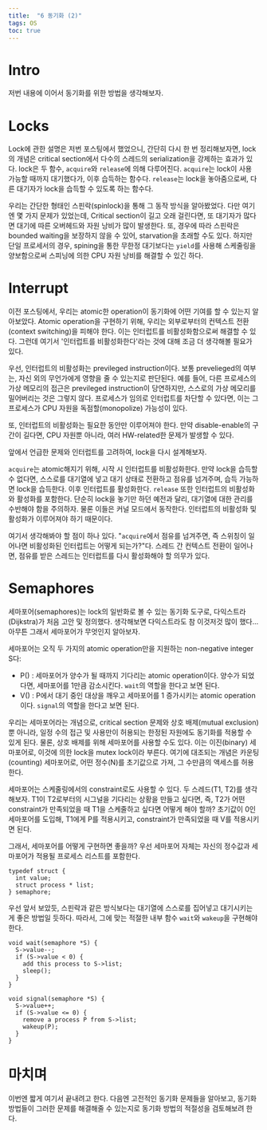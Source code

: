 ```yaml
---
title:  "6 동기화 (2)"
tags: OS
toc: true
---
```


# Intro
저번 내용에 이어서 동기화를 위한 방법을 생각해보자.


# Locks
Lock에 관한 설명은 저번 포스팅에서 했었으니, 간단히 다시 한 번 정리해보자면, lock의 개념은 critical section에서 다수의 스레드의 serialization을 강제하는 효과가 있다. lock은 두 함수, `acquire`와 `release`에 의해 다루어진다. `acquire`는 lock이 사용 가능할 때까지 대기했다가, 이후 습득하는 함수다. `release`는 lock을 놓아줌으로써, 다른 대기자가 lock을 습득할 수 있도록 하는 함수다.

우리는 간단한 형태인 스핀락(spinlock)을 통해 그 동작 방식을 알아봤었다. 다만 여기엔 몇 가지 문제가 있었는데, Critical section이 길고 오래 걸린다면, 또 대기자가 많다면 대기에 따른 오버헤드와 자원 낭비가 많이 발생한다. 또, 경우에 따라 스핀락은 bounded waiting을 보장하지 않을 수 있어, starvation을 초래할 수도 있다. 하지만 단일 프로세서의 경우, spining을 통한 무한정 대기보다는 `yield`를 사용해 스케줄링을 양보함으로써 스피닝에 의한 CPU 자원 낭비를 해결할 수 있긴 하다.


# Interrupt
이전 포스팅에서, 우리는 atomic한 operation이 동기화에 어떤 기여를 할 수 있는지 알아보았다. Atomic operation을 구현하기 위해, 우리는 외부로부터의 컨텍스트 전환(context switching)을 피해야 한다. 이는 인터럽트를 비활성화함으로써 해결할 수 있다. 그런데 여기서 '인터럽트를 비활성화한다'라는 것에 대해 조금 더 생각해볼 필요가 있다.

우선, 인터럽트의 비활성화는 previleged instruction이다. 보통 prevelieged의 여부는, 자신 외의 무언가에게 영향을 줄 수 있는지로 판단된다. 예를 들어, 다른 프로세스의 가상 메모리의 접근은 previleged instruction이 당연하지만, 스스로의 가상 메모리를 밀어버리는 것은 그렇지 않다. 프로세스가 임의로 인터럽트를 차단할 수 있다면, 이는 그 프로세스가 CPU 자원을 독점할(monopolize) 가능성이 있다.

또, 인터럽트의 비활성화는 필요한 동안만 이루어져야 한다. 만약 disable-enable의 구간이 길다면, CPU 자원뿐 아니라, 여러 HW-related한 문제가 발생할 수 있다.

앞에서 언급한 문제와 인터럽트를 고려하여, lock을 다시 설계해보자.

`acquire`는 atomic해지기 위해, 시작 시 인터럽트를 비활성화한다. 만약 lock을 습득할 수 없다면, 스스로를 대기열에 넣고 대기 상태로 전환하고 점유를 넘겨주며, 습득 가능하면 lock을 습득한다. 이후 인터럽트를 활성화한다. `release` 또한 인터럽트의 비활성화와 활성화를 포함한다. 단순히 lock을 놓기만 하던 예전과 달리, 대기열에 대한 관리를 수반해야 함을 주의하자. 물론 이들은 커널 모드에서 동작한다. 인터럽트의 비활성화 및 활성화가 이루어져야 하기 때문이다.

여기서 생각해봐야 할 점이 하나 있다. "`acquire`에서 점유를 넘겨주면, 즉 스위칭이 일어나면 비활성화된 인터럽트는 어떻게 되는가?"다. 스레드 간 컨텍스트 전환이 일어나면, 점유를 받은 스레드는 인터럽트를 다시 활성화해야 할 의무가 있다. 


# Semaphores
세마포어(semaphores)는 lock의 일반화로 볼 수 있는 동기화 도구로, 다익스트라(Dijkstra)가 처음 고안 및 정의했다. 생각해보면 다익스트라도 참 이것저것 많이 했다... 아무튼 그래서 세마포어가 무엇인지 알아보자.

세마포어는 오직 두 가지의 atomic operation만을 지원하는 non-negative integer S다:

- P() : 세마포어가 양수가 될 때까지 기다리는 atomic operation이다. 양수가 되었다면, 세마포어를 1만큼 감소시킨다. `wait`의 역할을 한다고 보면 된다.
- V() : P에서 대기 중인 대상을 깨우고 세마포어를 1 증가시키는 atomic operation이다. `signal`의 역할을 한다고 보면 된다.

우리는 세마포어라는 개념으로, critical section 문제와 상호 배제(mutual exclusion)뿐 아니라, 일정 수의 접근 및 사용만이 허용되는 한정된 자원에도 동기화를 적용할 수 있게 된다. 물론, 상호 배제를 위해 세마포어를 사용할 수도 있다. 이는 이진(binary) 세마포어로, 이것에 의한 lock을 mutex lock이라 부른다. 여기에 대조되는 개념은 카운팅(counting) 세마포어로, 어떤 정수(N)를 초기값으로 가져, 그 수만큼의 액세스를 허용한다.

세마포어는 스케줄링에서의 constraint로도 사용할 수 있다. 두 스레드(T1, T2)를 생각해보자. T1이 T2로부터의 시그널을 기다리는 상황을 만들고 싶다면, 즉, T2가 어떤 constraint가 만족되었을 때 T1을 스케줄하고 싶다면 어떻게 해야 할까? 초기값이 0인 세마포어를 도입해, T1에게 P를 적용시키고, constraint가 만족되었을 때 V를 적용시키면 된다.

그래서, 세마포어를 어떻게 구현하면 좋을까? 우선 세마포어 자체는 자신의 정수값과 세마포어가 적용될 프로세스 리스트를 포함한다.

    typedef struct {
      int value;
      struct process * list;
    } semaphore;

우선 앞서 보았듯, 스핀락과 같은 방식보다는 대기열에 스스로를 집어넣고 대기시키는 게 좋은 방법일 듯하다. 따라서, 그에 맞는 적절한 내부 함수 `wait`와 `wakeup`을 구현해야 한다.

    void wait(semaphore *S) {
      S->value--;
      if (S->value < 0) {
        add this process to S->list;
        sleep();
      } 
    }

    void signal(semaphore *S) {
      S->value++;
      if (S->value <= 0) {
        remove a process P from S->list;
        wakeup(P);
      }
    }
    

# 마치며
이번엔 짧게 여기서 끝내려고 한다. 다음엔 고전적인 동기화 문제들을 알아보고, 동기화 방법들이 그러한 문제를 해결해줄 수 있는지로 동기화 방법의 적절성을 검토해보려 한다. 
